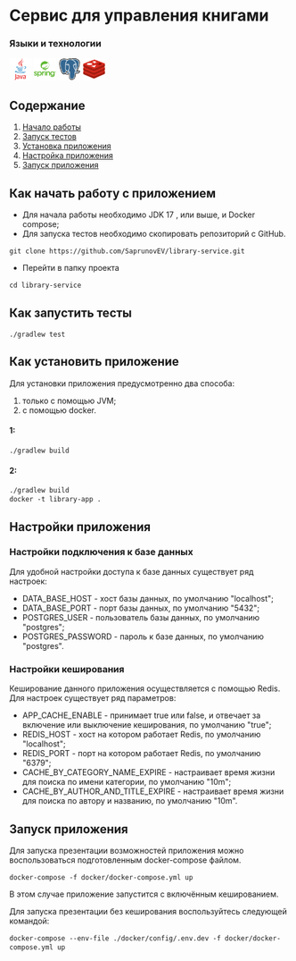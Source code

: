 # Сервис для управления книгами

### Языки и технологии
<div>
    <a href="https://www.java.com/"><img src="https://github.com/devicons/devicon/blob/master/icons/java/java-original-wordmark.svg" title="Java" alt="Java" width="40" height="40"/></a>
    <a href="https://spring.io/"><img src="https://github.com/devicons/devicon/blob/master/icons/spring/spring-original-wordmark.svg" title="Spring" alt="Spring" width="40" height="40"/></a>
    <a href="https://www.postgresql.org/"><img src="https://github.com/devicons/devicon/blob/master/icons/postgresql/postgresql-original.svg" title="Postgres" alt="Postgres" width="40" height="40"/></a>
    <a href="https://redis.io/"><img src="https://github.com/devicons/devicon/blob/master/icons/redis/redis-original.svg" title="Redis" alt="Redis" width="40" height="40"/></a>
</div>

## Содержание
1. [Начало работы](#start)
2. [Запуск тестов](#tests)
3. [Установка приложения](#install)
4. [Настройка приложения](#properties)
5. [Запуск приложения](#bootstrup)

## <a id="start"> Как начать работу с приложением</a>

* Для начала работы необходимо JDK 17 , или выше, и Docker compose;
* Для запуска тестов необходимо скопировать репозиторий с GitHub.
~~~Shell
git clone https://github.com/SaprunovEV/library-service.git
~~~
* Перейти в папку проекта
~~~Shell
cd library-service
~~~

## <a id="tests">Как запустить тесты</a>
```shell
./gradlew test
```

## <a id="install">Как установить приложение</a>
Для установки приложения предусмотренно два способа:
1. только с помощью JVM;
2. с помощью docker.

#### 1:
```shell
./gradlew build
```
#### 2:
```shell
./gradlew build
docker -t library-app .
```
## <a id="properties">Настройки приложения</a>

### Настройки подключения к базе данных

Для удобной настройки доступа к базе данных существует ряд настроек:
* DATA_BASE_HOST - хост базы данных, по умолчанию "localhost";
* DATA_BASE_PORT - порт базы данных, по умолчанию "5432";
* POSTGRES_USER - пользователь базы данных, по умолчанию "postgres";
* POSTGRES_PASSWORD - пароль к базе данных, по умолчанию "postgres".

### Настройки кеширования

Кеширование данного приложения осуществляется с помощью Redis. Для настроек существует ряд параметров:
* APP_CACHE_ENABLE - принимает true или false, и отвечает за включение или выключение кеширования, по умолчанию "true";
* REDIS_HOST - хост на котором работает Redis, по умолчанию "localhost";
* REDIS_PORT - порт на котором работает Redis, по умолчанию "6379";
* CACHE_BY_CATEGORY_NAME_EXPIRE - настраивает время жизни для поиска по имени категории, по умолчанию "10m";
* CACHE_BY_AUTHOR_AND_TITLE_EXPIRE - настраивает время жизни для поиска по автору и названию, по умолчанию "10m".


## <a id="bootstrup">Запуск приложения</a>

Для запуска презентации возможностей приложения можно воспользоваться подготовленным docker-compose файлом.
```shell
docker-compose -f docker/docker-compose.yml up
```
В этом случае приложение запустится с включённым кешированием.

Для запуска презентации без кеширования воспользуйтесь следующей командой:
```shell
docker-compose --env-file ./docker/config/.env.dev -f docker/docker-compose.yml up
```
